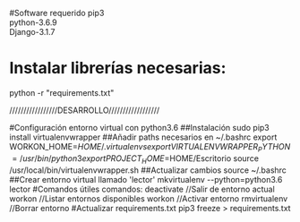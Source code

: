#Software requerido pip3  
python-3.6.9  
Django-3.1.7  

# Instalar librerías necesarias:
python -r "requirements.txt"  

/////////////////DESARROLLO//////////////////

#Configuración entorno virtual con python3.6
##Instalación
sudo pip3 install virtualenvwrapper
##Añadir paths necesarios en ~/.bashrc
export WORKON_HOME=$HOME/.virtualenvs
export VIRTUALENVWRAPPER_PYTHON=/usr/bin/python3
export PROJECT_HOME=$HOME/Escritorio
source /usr/local/bin/virtualenvwrapper.sh
##Actualizar cambios
source ~/.bashrc
##Crear entorno virtual llamado 'lector'
mkvirtualenv --python=python3.6 lector
#Comandos útiles
comandos:
    deactivate              //Salir de entorno actual
    workon                  //Listar entornos disponibles
    workon <lector>         //Activar entorno
    rmvirtualenv <entorno>  //Borrar entorno
#Actualizar requirements.txt
pip3 freeze > requirements.txt


